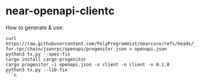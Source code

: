 # near-openapi-clientс


How to generate & use:
```
curl https://raw.githubusercontent.com/PolyProgrammist/nearcore/refs/heads/jsonschema-for-rpc/chain/jsonrpc/openapi/progenitor.json > openapi.json
python3 tx.py --spec-fix
cargo install cargo-progenitor
cargo progenitor -i openapi.json -o client -n client -v 0.1.0
python3 tx.py --lib-fix
```n